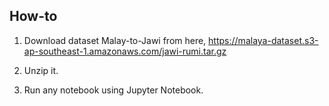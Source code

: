 ## How-to

1. Download dataset Malay-to-Jawi from here, https://malaya-dataset.s3-ap-southeast-1.amazonaws.com/jawi-rumi.tar.gz

2. Unzip it.

3. Run any notebook using Jupyter Notebook.
